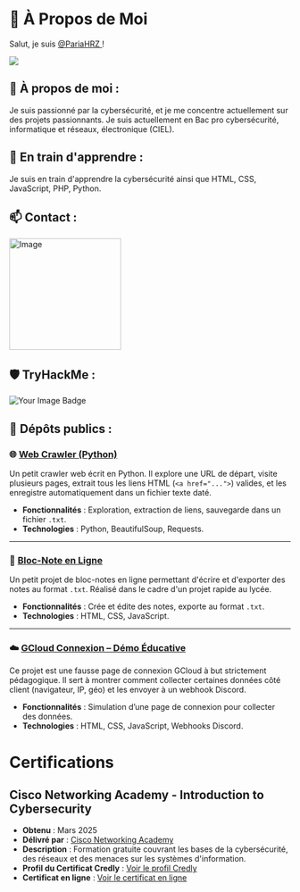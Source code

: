 # 👤 À Propos de Moi

Salut, je suis <a href="https://discordapp.com/users/633695329841184788" target="_blank">
    @PariaHRZ
</a>!

<picture>
  <source
    srcset="https://github-readme-stats.vercel.app/api?username=PariaHRZ&show_icons=true&theme=dark"
    media="(prefers-color-scheme: dark)"
  />
  <source
    srcset="https://github-readme-stats.vercel.app/api?username=PariaHRZ&show_icons=true"
    media="(prefers-color-scheme: dark), (prefers-color-scheme: no-preference)"
  />
  <img src="https://github-readme-stats.vercel.app/api?username=PariaHRZ&show_icons=true" />
</picture>

## 🌟 À propos de moi :

Je suis passionné par la cybersécurité, et je me concentre actuellement sur des projets passionnants.
Je suis actuellement en Bac pro cybersécurité, informatique et réseaux, électronique (CIEL).

## 📘 En train d'apprendre :

Je suis en train d'apprendre la cybersécurité ainsi que HTML, CSS, JavaScript, PHP, Python.

## 📫 Contact :

<a href="https://discordapp.com/users/633695329841184788" target="_blank">
    <img src="https://github.com/PariaHRZ/PariaHRZ/assets/167918126/c082e65d-713e-4d31-be0a-f32e64b4a50c" alt="Image" width="200"/>
</a>


## 🛡️ TryHackMe :

<img src="https://tryhackme-badges.s3.amazonaws.com/PariaHRZ.png" alt="Your Image Badge" />

## 🚀 Dépôts publics :

### 🌐 [Web Crawler (Python)](https://github.com/PariaHRZ/web-crawler)

Un petit crawler web écrit en Python. Il explore une URL de départ, visite plusieurs pages, extrait tous les liens HTML (`<a href="...">`) valides, et les enregistre automatiquement dans un fichier texte daté.

- **Fonctionnalités** : Exploration, extraction de liens, sauvegarde dans un fichier `.txt`.
- **Technologies** : Python, BeautifulSoup, Requests.

---

### 📝 [Bloc-Note en Ligne](https://github.com/PariaHRZ/bloc-notes)

Un petit projet de bloc-notes en ligne permettant d'écrire et d'exporter des notes au format `.txt`. Réalisé dans le cadre d'un projet rapide au lycée.

- **Fonctionnalités** : Crée et édite des notes, exporte au format `.txt`.
- **Technologies** : HTML, CSS, JavaScript.

---

### ☁️ [GCloud Connexion – Démo Éducative](https://github.com/PariaHRZ/gcloud-login)

Ce projet est une fausse page de connexion GCloud à but strictement pédagogique. Il sert à montrer comment collecter certaines données côté client (navigateur, IP, géo) et les envoyer à un webhook Discord.

- **Fonctionnalités** : Simulation d’une page de connexion pour collecter des données.
- **Technologies** : HTML, CSS, JavaScript, Webhooks Discord.

# Certifications

## Cisco Networking Academy - Introduction to Cybersecurity
- **Obtenu** : Mars 2025
- **Délivré par** : [Cisco Networking Academy](https://www.netacad.com)
- **Description** : Formation gratuite couvrant les bases de la cybersécurité, des réseaux et des menaces sur les systèmes d'information.
- **Profil du Certificat Credly** : [Voir le profil Credly](https://www.credly.com/badges/a13c4fd0-fc4c-4af7-8011-dd38bcd18077/public_url)
- **Certificat en ligne** : [Voir le certificat en ligne](https://raw.githubusercontent.com/PariaHRZ/PariaHRZ/refs/heads/main/ciscoyIntroductionToCybersecurity.png)
